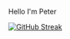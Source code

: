  
Hello I'm Peter



[![GitHub Streak](https://streak-stats.demolab.com/?user=peterzdhuang)](https://git.io/streak-stats)




